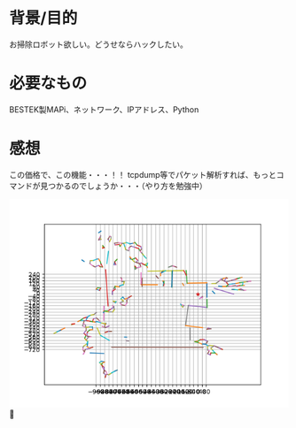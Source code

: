 # 背景/目的

お掃除ロボット欲しい。どうせならハックしたい。

# 必要なもの

BESTEK製MAPi、ネットワーク、IPアドレス、Python

# 感想

この価格で、この機能・・・！！
tcpdump等でパケット解析すれば、もっとコマンドが見つかるのでしょうか・・・（やり方を勉強中）

![RES](result.png)
